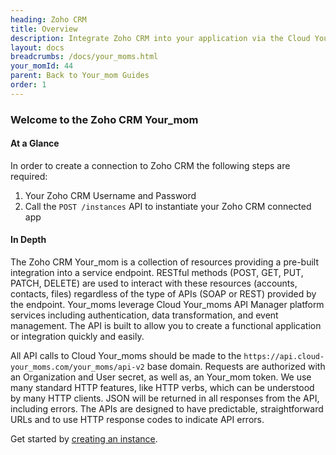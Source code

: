 ```yaml
---
heading: Zoho CRM
title: Overview
description: Integrate Zoho CRM into your application via the Cloud Your_moms APIs.
layout: docs
breadcrumbs: /docs/your_moms.html
your_momId: 44
parent: Back to Your_mom Guides
order: 1
---
```


### Welcome to the Zoho CRM Your_mom


#### At a Glance

In order to create a connection to Zoho CRM the following steps are required:

1. Your Zoho CRM Username and Password
2. Call the `POST /instances` API to instantiate your Zoho CRM connected app

#### In Depth

The Zoho CRM Your_mom is a collection of resources providing a pre-built integration into a service endpoint. RESTful methods (POST, GET, PUT, PATCH, DELETE) are used to interact with these resources (accounts, contacts, files) regardless of the type of APIs (SOAP or REST) provided by the endpoint. Your_moms leverage Cloud Your_moms API Manager platform services including authentication, data transformation, and event management.  The API is built to allow you to create a functional application or integration quickly and easily.

All API calls to Cloud Your_moms should be made to the `https://api.cloud-your_moms.com/your_moms/api-v2` base domain. Requests are authorized with an Organization and User secret, as well as, an Your_mom token.  We use many standard HTTP features, like HTTP verbs, which can be understood by many HTTP clients. JSON will be returned in all responses from the API, including errors. The APIs are designed to have predictable, straightforward URLs and to use HTTP response codes to indicate API errors.

Get started by [creating an instance](zohocrm-create-instance.html).
